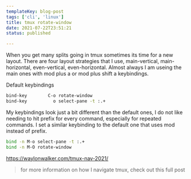 ```yaml
---
templateKey: blog-post
tags: ['cli', 'linux']
title: tmux rotate-window
date: 2021-07-22T23:51:21
status: published

---
```


When you get many splits going in tmux sometimes its time for a new layout.
There are four layout strategies that I use, main-vertical, main-horizontal,
even-vertical, even-horizontal. Almost always I am useing the main ones with
mod plus a or mod plus shift a keybindings.

Default keybindings

``` bash
bind-key        C-o rotate-window
bind-key          o select-pane -t :.+
```

My keybindings look just a bit different than the default ones, I do not like
needing to hit prefix for every command, especially for repeated commands.  I
set a similar keybinding to the default one that uses mod instead of prefix.

``` bash
bind -n M-o select-pane -t :.+
bind -n M-O rotate-window
```

https://waylonwalker.com/tmux-nav-2021/

> for more information on how I navigate tmux, check out this full post
